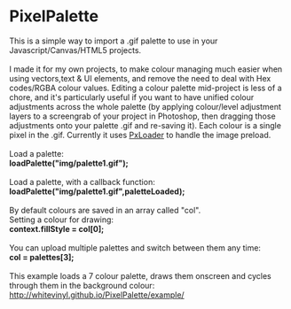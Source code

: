 PixelPalette
============

This is a simple way to import a .gif palette to use in your Javascript/Canvas/HTML5 projects.
<br>
<br>
I made it for my own projects, to make colour managing much easier when using vectors,text & UI elements, and remove the need to deal with Hex codes/RGBA colour values.
Editing a colour palette mid-project is less of a chore, and it's particularly useful if you want to have unified colour adjustments across the whole palette (by applying colour/level adjustment layers to a screengrab of your project in Photoshop, then dragging those adjustments onto your palette .gif and re-saving it).
Each colour is a single pixel in the .gif. Currently it uses <a href="https://github.com/thinkpixellab/PxLoader">PxLoader</a> to handle the image preload.
<br>
<br>
Load a palette:
<br>
<b>loadPalette("img/palette1.gif");</b>
<br>
<br>
Load a palette, with a callback function:
<br>
<b>loadPalette("img/palette1.gif",paletteLoaded);</b>
<br>
<br>
By default colours are saved in an array called "col".<br>
Setting a colour for drawing:
<br>
<b>context.fillStyle = col[0];</b>
<br>
<br>
You can upload multiple palettes and switch between them any time:
<br>
<b>col = palettes[3];</b>
<br>
<br>
This example loads a 7 colour palette, draws them onscreen and cycles through them in the background colour:
<br>
http://whitevinyl.github.io/PixelPalette/example/

